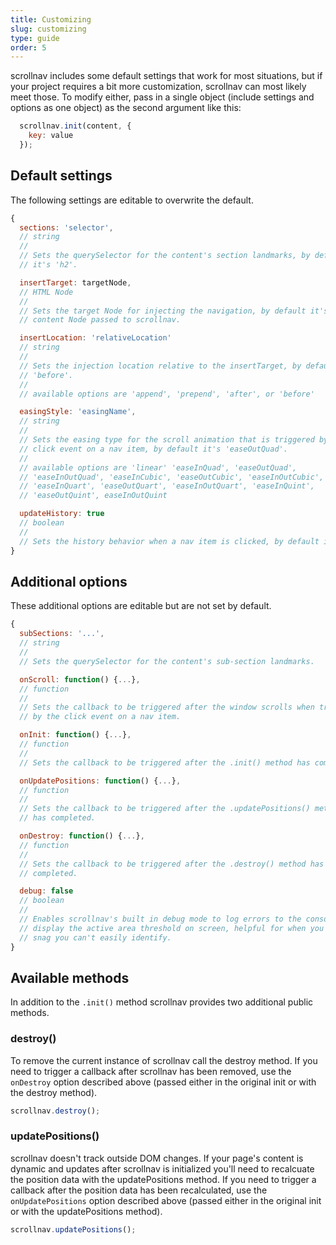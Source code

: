 ```yaml
---
title: Customizing
slug: customizing
type: guide
order: 5
---
```


scrollnav includes some default settings that work for most situations, but if
your project requires a bit more customization, scrollnav can most likely meet
those. To modify either, pass in a single object (include settings and options
as one object) as the second argument like this:

```js
  scrollnav.init(content, {
    key: value
  });
```

## Default settings

The following settings are editable to overwrite the default.

```js
{
  sections: 'selector',
  // string
  //
  // Sets the querySelector for the content's section landmarks, by default
  // it's 'h2'.

  insertTarget: targetNode,
  // HTML Node
  //
  // Sets the target Node for injecting the navigation, by default it's the
  // content Node passed to scrollnav.

  insertLocation: 'relativeLocation'
  // string
  //
  // Sets the injection location relative to the insertTarget, by default it's
  // 'before'.
  //
  // available options are 'append', 'prepend', 'after', or 'before'

  easingStyle: 'easingName',
  // string
  //
  // Sets the easing type for the scroll animation that is triggered by the
  // click event on a nav item, by default it's 'easeOutQuad'.
  //
  // available options are 'linear' 'easeInQuad', 'easeOutQuad',
  // 'easeInOutQuad', 'easeInCubic', 'easeOutCubic', 'easeInOutCubic',
  // 'easeInQuart', 'easeOutQuart', 'easeInOutQuart', 'easeInQuint',
  // 'easeOutQuint', easeInOutQuint

  updateHistory: true
  // boolean
  //
  // Sets the history behavior when a nav item is clicked, by default it's true
}
```

## Additional options

These additional options are editable but are not set by default.

```js
{
  subSections: '...',
  // string
  //
  // Sets the querySelector for the content's sub-section landmarks.

  onScroll: function() {...},
  // function
  //
  // Sets the callback to be triggered after the window scrolls when triggered
  // by the click event on a nav item.

  onInit: function() {...},
  // function
  //
  // Sets the callback to be triggered after the .init() method has completed.

  onUpdatePositions: function() {...},
  // function
  //
  // Sets the callback to be triggered after the .updatePositions() method
  // has completed.

  onDestroy: function() {...},
  // function
  //
  // Sets the callback to be triggered after the .destroy() method has
  // completed.

  debug: false
  // boolean
  //
  // Enables scrollnav's built in debug mode to log errors to the console and
  // display the active area threshold on screen, helpful for when you've hit a
  // snag you can't easily identify.
}
```

## Available methods

In addition to the `.init()` method scrollnav provides two additional public
methods.

### destroy()

To remove the current instance of scrollnav call the destroy method. If you
need to trigger a callback after scrollnav has been removed, use the
`onDestroy` option described above (passed either in the original init or with
the destroy method).

```js
scrollnav.destroy();
```

### updatePositions()

scrollnav doesn't track outside DOM changes. If your page's content is dynamic
and updates after scrollnav is initialized you'll need to recalcuate the
position data with the updatePositions method. If you need to trigger a
callback after the position data has been recalculated, use the
`onUpdatePositions` option described above (passed either in the original init
or with the updatePositions method).

```js
scrollnav.updatePositions();
```
